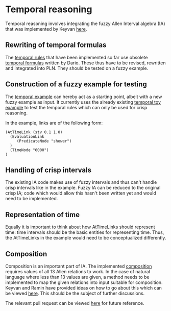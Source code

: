 # Temporal reasoning

Temporal reasoning involves integrating the fuzzy Allen Interval algebra (IA)
that was implemented by Keyvan [here](../../../spatiotemporal).

## Rewriting of temporal formulas

The [temporal rules](../../rules/temporal_rules.py) that have been implemented
so far use obsolete [temporal formulas](../../../spatiotemporal) written by
Dario. These thus have to be revised, rewritten and integrated into PLN. They
should be tested on a fuzzy example.

## Construction of a fuzzy example for testing

The [temporal example](temporal_example.py) can hereby act as a starting point,
albeit with a new fuzzy example as input. It currently uses the already existing
[temporal toy example](../../../../../tests/python/test_pln/scm_disabled/temporal/temporalToyExample.scm)
to test the temporal rules which can only be used for crisp reasoning.

In the example, links are of the following form:
```
(AtTimeLink (stv 0.1 1.0)
  (EvaluationLink
     (PredicateNode "shower")
  )
  (TimeNode "6000")
)
```

## Handling of crisp intervals

The existing IA code makes use of fuzzy intervals and thus can't handle
crisp intervals like in the example. Fuzzy IA can be reduced to the original
crisp IA; code which would allow this hasn't been written yet and would need
to be implemented.

## Representation of time

Equally it is important to think about how AtTimeLinks should represent time:
time intervals should be the basic entities for representing time. Thus, the
AtTimeLinks in the example would need to be conceptualized differently.

## Composition

Composition is an important part of IA. The implemented
[composition](../../../spatiotemporal/temporal_events/composition/__init__.py)
requires values of all 13 Allen relations to work. In the case of natural
language where less than 13 values are given, a method needs to be implemented
to map the given relations into input suitable for composition. Keyvan and
Ramin have provided ideas on how to go about this which can be viewed
[here](https://groups.google.com/forum/#!topic/opencog/NhWMI4p72UI).
This should be the subject of further discussions.

The relevant pull request can be viewed [here](https://github.com/opencog/opencog/pull/934)
for future reference.
